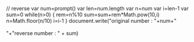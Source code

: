 // reverse
var num=prompt()
var len=num.length
var n=num
var i=len-1
var sum=0
while(n>0)
  {
    rem=n%10
    sum=sum+rem*Math.pow(10,i)
    n=Math.floor(n/10)
    i=i-1
  }
document.write("original number : "+num+"<br><br>"+"reverse number : " + sum)

